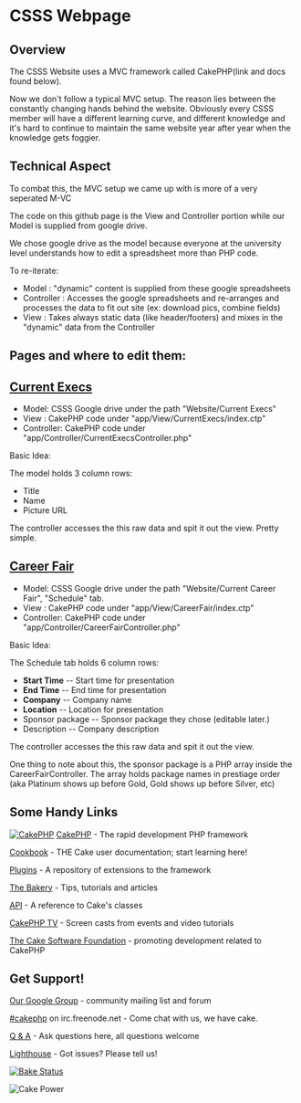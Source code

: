 CSSS Webpage
============

Overview
--------

The CSSS Website uses a MVC framework called CakePHP(link and docs found below).

Now we don't follow a typical MVC setup. The reason lies between the constantly changing hands behind the website. 
Obviously every CSSS member will have a different learning curve, and different knowledge and it's hard to 
continue to maintain the same website year after year when the knowledge gets foggier.

Technical Aspect
----------------

To combat this, the MVC setup we came up with is more of a very seperated M-VC

The code on this github page is the View and Controller portion while our Model is supplied from google drive.

We chose google drive as the model because everyone at the university level understands how to edit a spreadsheet
more than PHP code.

To re-iterate:

* Model : "dynamic" content is supplied from these google spreadsheets
* Controller : Accesses the google spreadsheets and re-arranges and processes the data to fit out site (ex: download pics, combine fields)
* View : Takes always static data (like header/footers) and mixes in the "dynamic" data from the Controller

Pages and where to edit them:
-----------------------------

[Current Execs](http://csss.usask.ca/current-execs.php)
-------------------------------------------------------

* Model: CSSS Google drive under the path "Website/Current Execs"
* View : CakePHP code under "app/View/CurrentExecs/index.ctp"
* Controller: CakePHP code under "app/Controller/CurrentExecsController.php"

Basic Idea: 

The model holds 3 column rows: 
* Title
* Name
* Picture URL
 
The controller accesses the this raw data and spit it out the view. Pretty simple.

[Career Fair](http://csss.usask.ca/career-fair.php)
-------------------------------------------------------

* Model: CSSS Google drive under the path "Website/Current Career Fair", "Schedule" tab.
* View : CakePHP code under "app/View/CareerFair/index.ctp"
* Controller: CakePHP code under "app/Controller/CareerFairController.php"

Basic Idea: 

The Schedule tab holds 6 column rows: 
* <b>Start Time</b> -- Start time for presentation
* <b>End Time</b>   -- End time for presentation
* <b>Company</b>    -- Company name
* <b>Location</b>   -- Location for presentation
* Sponsor package   -- Sponsor package they chose (editable later.)
* Description       -- Company description

 
The controller accesses the this raw data and spit it out the view.

One thing to note about this, the sponsor package is a PHP array inside the CareerFairController. 
The array holds package names in prestiage order (aka Platinum shows up before Gold, Gold shows up before Silver, etc)


Some Handy Links
----------------

[![CakePHP](http://cakephp.org/img/cake-logo.png)](http://www.cakephp.org) [CakePHP](http://www.cakephp.org) - The rapid development PHP framework

[Cookbook](http://book.cakephp.org) - THE Cake user documentation; start learning here!

[Plugins](http://plugins.cakephp.org/) - A repository of extensions to the framework

[The Bakery](http://bakery.cakephp.org) - Tips, tutorials and articles

[API](http://api.cakephp.org) - A reference to Cake's classes

[CakePHP TV](http://tv.cakephp.org) - Screen casts from events and video tutorials

[The Cake Software Foundation](http://cakefoundation.org/) - promoting development related to CakePHP

Get Support!
------------

[Our Google Group](http://groups.google.com/group/cake-php) - community mailing list and forum

[#cakephp](http://webchat.freenode.net/?channels=#cakephp) on irc.freenode.net - Come chat with us, we have cake.

[Q & A](http://ask.cakephp.org/) - Ask questions here, all questions welcome

[Lighthouse](http://cakephp.lighthouseapp.com/) - Got issues? Please tell us!

[![Bake Status](https://secure.travis-ci.org/cakephp/cakephp.png?branch=master)](http://travis-ci.org/cakephp/cakephp)

![Cake Power](https://raw.github.com/cakephp/cakephp/master/lib/Cake/Console/Templates/skel/webroot/img/cake.power.gif)
